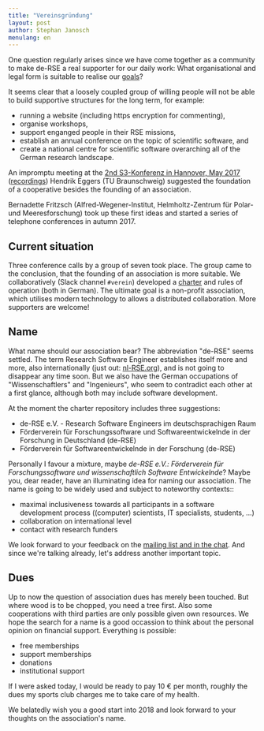 ```yaml
---
title: "Vereinsgründung"
layout: post
author: Stephan Janosch
menulang: en
---
```


One question regularly arises since we have come together as a community to make de-RSE a real supporter for our daily work:
What organisational and legal form is suitable to realise our [goals](http://www.de-rse.org/en/aims.html)?

It seems clear that a loosely coupled group of willing people will not be able to build supportive structures for the long term, for example:

* running a website (including https encryption for commenting),
* organise workshops,
* support enganged people in their RSE missions,
* establish an annual conference on the topic of scientific software, and
* create a national centre for scientific software overarching all of the German research landscape.

An impromptu meeting at the [2nd S3-Konferenz in Hannover, May 2017](https://events.tib.eu/nontextualinformation2017/) ([recordings](https://av.tib.eu/series/310/2nd+conference+on+non+textual+information+software+and+services+for+science+s3+may+10+11+2017+in+hannover)) Hendrik Eggers (TU Braunschweig) suggested the foundation of a cooperative besides the founding of an association.

Bernadette Fritzsch (Alfred-Wegener-Institut, Helmholtz-Zentrum für Polar- und Meeresforschung) took up these first ideas and started a series of telephone conferences in autumn 2017.

## Current situation

Three conference calls by a group of seven took place.
The group came to the conclusion, that the founding of an association is more suitable.
We collaboratively (Slack channel `#verein`) developed a [charter](https://github.com/DE-RSE/satzung) and rules of operation (both in German).
The ultimate goal is a non-profit association, which utilises modern technology to allows a distributed collaboration.
More supporters are welcome!

## Name

What name should our association bear?
The abbreviation "de-RSE" seems settled.
The term Research Software Engineer establishes itself more and more, also internationally (just out: [nl-RSE.org](http://nl-rse.org)), and is not going to disappear any time soon.
But we also have the German occupations of "Wissenschaftlers" and "Ingenieurs", who seem to contradict each other at a first glance, although both may include software development.

At the moment the charter repository includes three suggestions:

* de-RSE e.V. - Research Software Engineers im deutschsprachigen Raum
* Förderverein für Forschungssoftware und Softwareentwickelnde in der Forschung in Deutschland (de-RSE)
* Förderverein für Softwareentwickelnde in der Forschung (de-RSE)

Personally I favour a mixture, maybe _de-RSE e.V.: Förderverein für Forschungssoftware und wissenschaftlich Software Entwickelnde_?
Maybe you, dear reader, have an illuminating idea for naming our association.
The name is going to be widely used and subject to noteworthy contexts::

* maximal inclusiveness towards all participants in a software development process ((computer) scientists, IT specialists, students, ...)
* collaboration on international level
* contact with research funders

We look forward to your feedback on the [mailing list and in the chat](http://www.de-rse.org/en/join.html).
And since we're talking already, let's address another important topic.

## Dues

Up to now the question of association dues has merely been touched.
But where wood is to be chopped, you need a tree first.
Also some cooperations with third parties are only possible given own resources.
We hope the search for a name is a good occassion to think about the personal opinion on financial support.
Everything is possible:

* free memberships
* support memberships
* donations
* institutional support

If I were asked today, I would be ready to pay 10 € per month, roughly the dues my sports club charges me to take care of my health.

We belatedly wish you a good start into 2018 and look forward to your thoughts on the association's name.
